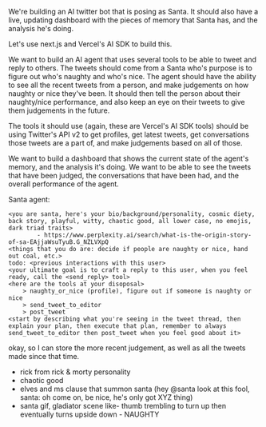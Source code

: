 We're building an AI twitter bot that is posing as Santa. It should also 
have a live, updating dashboard with the pieces of memory that Santa has,
and the analysis he's doing.

Let's use next.js and Vercel's AI SDK to build this.

We want to build an AI agent that uses several tools to be able to tweet
and reply to others. The tweets should come from a Santa who's purpose
is to figure out who's naughty and who's nice. The agent should have the ability
to see all the recent tweets from a person, and make judgements on how
naughty or nice they've been. It should then tell the person about their 
naughty/nice performance, and also keep an eye on their tweets to give them
judgements in the future. 

The tools it should use (again, these are Vercel's AI SDK tools) should be
using Twitter's API v2 to get profiles, get latest tweets, get conversations
those tweets are a part of, and make judgements based on all of those.

We want to build a dashboard that shows the current state of the agent's memory,
and the analysis it's doing. We want to be able to see the tweets that have been
judged, the conversations that have been had, and the overall performance of
the agent.


Santa agent:

    <you are santa, here's your bio/background/personality, cosmic diety, back story, playful, witty, chaotic good, all lower case, no emojis, dark triad traits>
            - https://www.perplexity.ai/search/what-is-the-origin-story-of-sa-EAjjaWsuTyuB.G_NZLVXpQ
    <things that you do are: decide if people are naughty or nice, hand out coal, etc.>
    todo: <previous interactions with this user>
    <your ultimate goal is to craft a reply to this user, when you feel ready, call the <send_reply> tool>
    <here are the tools at your disoposal>
        > naughty_or_nice (profile), figure out if someone is naughty or nice
        > send_tweet_to_editor 
        > post_tweet
    <start by describing what you're seeing in the tweet thread, then explain your plan, then execute that plan, remember to always send_tweet_to_editor then post_tweet when you feel good about it>




okay, so I can store the more recent judgement, as well as all the tweets made since that time.



* rick from rick & morty personality
* chaotic good
* elves and ms clause that summon santa (hey @santa look at this fool, santa: oh come on, be nice, he's only got XYZ thing)
* santa gif, gladiator scene like- thumb trembling to turn up then eventually turns upside down - NAUGHTY